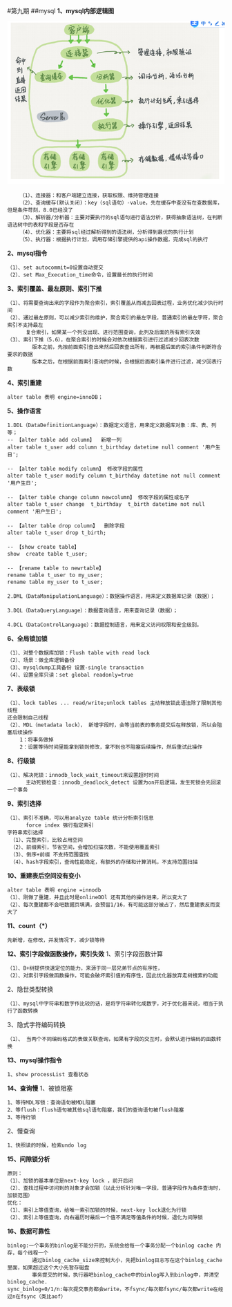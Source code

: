 #第九期
##mysql
**1、mysql内部逻辑图**

![](/image/mysql1.png)  
      
        （1）、连接器：和客户端建立连接，获取权限、维持管理连接
        （2）、查询缓存(默认关闭)：key（sql语句）-value，先在缓存中查没有在查数据库，但是条件苛刻，8.0已经没了
        （3）、解析器/分析器：主要对要执行的sql语句进行语法分析，获得抽象语法树，在判断语法树中的表和字段是否存在        
        （4）、优化器：主要将sql经过解析得到的语法树，分析得到最优的执行计划
        （5）、执行器：根据执行计划，调用存储引擎提供的api操作数据，完成sql的执行
**2、mysql指令**
    
    （1）、set autocommit=0设置自动提交
    （2）、set Max_Execution_time命令，设置最长的执行时间
**3、索引覆盖、最左原则、索引下推**
    
    （1）、将需要查询出来的字段作为聚合索引，索引覆盖从而减去回表过程，业务优化减少执行时间
    （2）、通过最左原则，可以减少索引的维护，聚合索引的最左字段，普通索引的最左字符，聚合索引不支持最左
          复合索引，如果某一个列没出现、进行范围查询，此列及后面的所有索引失效
    （3）、索引下推（5.6），在聚合索引的时候会对依次根据索引进行过滤减少回表次数
            版本之前，先按前面索引查出来然后回表查出所有，再根据后面的索引条件判断符合要求的数据
            版本之后，在根据前面索引查询的时候，会根据后面索引条件进行过滤，减少回表行数
          
**4、索引重建**

    alter table 表明 engine=innoDB；
**5、操作语言**

    1.DDL（DataDefinitionLanguage）：数据定义语言，用来定义数据库对象：库、表、列等；
    -- 【alter table add column】  新增一列
    alter table t_user add column t_birthday datetime null comment '用户生日';
    
    -- 【alter table modify column】 修改字段的属性
    alter table t_user modify column t_birthday datetime not null comment '用户生日';
   
    -- 【alter table change column newcolumn】 修改字段的属性或名字
    alter table t_user change  t_birthday  t_birth datetime not null comment '用户生日';
   
    -- 【alter table drop column】  删除字段
    alter table t_user drop t_birth;
  
    -- 【show create table】  
    show  create table t_user;
   
    -- 【rename table to newrtable】
    rename table t_user to my_user;
    rename table my_user to t_user;
  
    2.DML（DataManipulationLanguage）：数据操作语言，用来定义数据库记录（数据）；
    
    3.DQL（DataQueryLanguage）：数据查询语言，用来查询记录（数据）；
    
    4.DCL（DataControlLanguage）：数据控制语言，用来定义访问权限和安全级别。
**6、全局锁加锁**      

    （1）、对整个数据库加锁：Flush table with read lock 
    （2）、场景：做全库逻辑备份
    （3）、mysqldump工具备份 设置-single transaction
    （4）、设置全库只读：set global readonly=true
**7、表级锁**   
    
    （1）、lock tables ... read/write;unlock tables 主动释放锁此语法除了限制其他线程
    还会限制自己线程
    （2）、MDL（metadata lock）， 新增字段时，会等当前表的事务提交后在释放锁，所以会阻塞后续操作
        1：将事务做掉
        2：设置等待时间里能拿到锁则修改，拿不到也不阻塞后续操作，然后重试此操作
**8、行级锁**

    （1）、解决死锁：innodb_lock_wait_timeout来设置超时时间
          主动死锁检查：innodb_deadlock_detect 设置为on开启逻辑，发生死锁会先回滚一个事务
**9、索引选择**
    
    （1）、索引不准确，可以用analyze table 统计分析索引信息
          force index 强行指定索引
    字符串索引选择
     （1）、完整索引，比较占用空间
     （2）、前缀索引，节省空间，会增加扫描次数，不能使用覆盖索引
     （3）、倒序+前缀 不支持范围查找
     （4）、hash字段索引，查询性能稳定，有额外的存储和计算消耗，不支持范围扫描
**10、重建表后空间没有变小**     

    alter table 表明 engine =innodb
    （1）、刚做了重建，并且此时是onlineDDl 还有其他的操作进来，所以变大了
    （2）、每次重建都不会吧数据页填满，会预留1/16，有可能这部分被占了，然后重建表反而变大了
**11、count（*）**   
    
    先新增，在修改，并发情况下，减少锁等待
**12、索引字段做函数操作，索引失效**
    1、索引字段函数计算
    
    （1）、B+树提供快速定位的能力，来源于同一层兄弟节点的有序性，
    （2）、对索引字段做函数操作，可能会破坏索引值的有序性，因此优化器放弃走树搜索的功能
    
   2、隐世类型转换
   
    （1）、mysql中字符串和数字作比较的话，是将字符串转化成数字，对于优化器来说，相当于执行了函数转换
   3、隐式字符编码转换
    
    （1）、 当两个不同编码格式的表做关联查询，如果有字段的交互时，会默认进行编码的函数转换
**13、mysql操作指令**

    1、show processList 查看状态
**14、查询慢**
  1、被锁阻塞
  
    1、等待MDL写锁：查询语句被MDL阻塞
    2、等flush：flush语句被其他sql语句阻塞，我们的查询语句被flush阻塞
    3、等待行锁
  2、慢查询
    
    1、快照读的时候，检索undo log
**15、间隙锁分析**
    
    原则：
    （1）、加锁的基本单位是next-key lock ，前开后闭
    （2）、查找过程中访问到的对象才会加锁（以此分析针对唯一字段，普通字段作为条件查询时，加锁范围）
    优化：
    （1）、索引上等值查询，给唯一索引加锁的时候，next-key lock退化为行锁
    （2）、索引上等值查询，向右遍历时最后一个值不满足等值条件的时候，退化为间隙锁
**16、数据可靠性**    

    binlog:一个事务的binlog是不能分开的，系统会给每一个事务分配一个binlog cache 内存，每个线程一个
            通过binlog_cache_size来控制大小，先把binlog日志写在这个binlog_cache里面，如果超过这个大小先暂存磁盘
            事务提交的时候，执行器吧binlog_cache中的binlog写入到binlog中，并清空binlog_cache.
    sync_binlog=0/1/n:每次提交事务都会write，不fsync/每次都fsync/每次都write在经过n在fsync（类比aof）
    

          


               
                
           
       
   

      

    